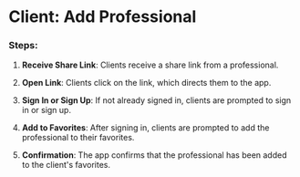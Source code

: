 # Client: Add Professional

### Steps:

1. **Receive Share Link**: Clients receive a share link from a professional.

2. **Open Link**: Clients click on the link, which directs them to the app.

3. **Sign In or Sign Up**: If not already signed in, clients are prompted to sign in or sign up.

4. **Add to Favorites**: After signing in, clients are prompted to add the professional to their favorites.

5. **Confirmation**: The app confirms that the professional has been added to the client's favorites.